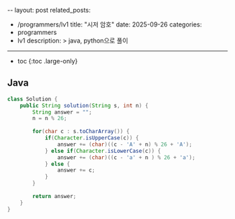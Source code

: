 --
layout: post
related_posts:
  - /programmers/lv1
title:  "시저 암호"
date:   2025-09-26
categories:
  - programmers
  - lv1
description: >
  java, python으로 풀이
---
* toc
{:toc .large-only}

## Java
```java
class Solution {
    public String solution(String s, int n) {
        String answer = "";
        n = n % 26;
        
        for(char c : s.toCharArray()) {
            if(Character.isUpperCase(c)) {
                answer += (char)((c - 'A' + n) % 26 + 'A');
            } else if(Character.isLowerCase(c)) {
                answer += (char)((c - 'a' + n ) % 26 + 'a');
            } else {
                answer += c;
            }
        }
        
        return answer;
    }
}
```
